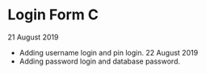 # Login Form C
21 August 2019
- Adding username login and pin login.
22 August 2019
- Adding password login and database password.
